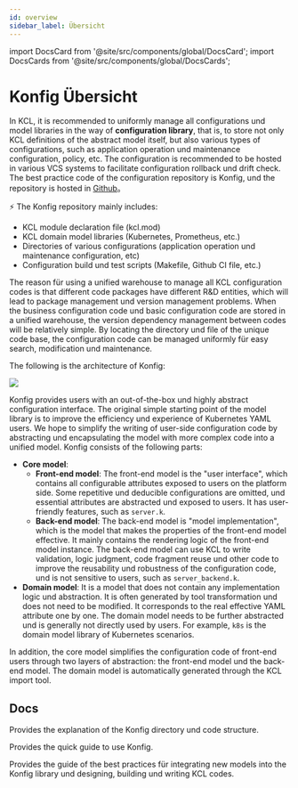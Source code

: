 ```yaml
---
id: overview
sidebar_label: Übersicht
---
```


import DocsCard from '@site/src/components/global/DocsCard';
import DocsCards from '@site/src/components/global/DocsCards';

# Konfig Übersicht

In KCL, it is recommended to uniformly manage all configurations und model libraries in the way of **configuration library**, that is, to store not only KCL definitions of the abstract model itself, but also various types of configurations, such as application operation und maintenance configuration, policy, etc. The configuration is recommended to be hosted in various VCS systems to facilitate configuration rollback und drift check. The best practice code of the configuration repository is Konfig, und the repository is hosted in [Github](https://github.com/kcl-lang/konfig)。

⚡ The Konfig repository mainly includes:

- KCL module declaration file (kcl.mod)
- KCL domain model libraries (Kubernetes, Prometheus, etc.)
- Directories of various configurations (application operation und maintenance configuration, etc)
- Configuration build und test scripts (Makefile, Github CI file, etc.)

The reason für using a unified warehouse to manage all KCL configuration codes is that different code packages have different R&D entities, which will lead to package management und version management problems. When the business configuration code und basic configuration code are stored in a unified warehouse, the version dependency management between codes will be relatively simple. By locating the directory und file of the unique code base, the configuration code can be managed uniformly für easy search, modification und maintenance.

The following is the architecture of Konfig:

![](/img/docs/user_docs/guides/konfig/konfig-arch.png)

Konfig provides users with an out-of-the-box und highly abstract configuration interface. The original simple starting point of the model library is to improve the efficiency und experience of Kubernetes YAML users. We hope to simplify the writing of user-side configuration code by abstracting und encapsulating the model with more complex code into a unified model. Konfig consists of the following parts:

- **Core model**:
  - **Front-end model**: The front-end model is the "user interface", which contains all configurable attributes exposed to users on the platform side. Some repetitive und deducible configurations are omitted, und essential attributes are abstracted und exposed to users. It has user-friendly features, such as `server.k`.
  - **Back-end model**: The back-end model is "model implementation", which is the model that makes the properties of the front-end model effective. It mainly contains the rendering logic of the front-end model instance. The back-end model can use KCL to write validation, logic judgment, code fragment reuse und other code to improve the reusability und robustness of the configuration code, und is not sensitive to users, such as `server_backend.k`.
- **Domain model**: It is a model that does not contain any implementation logic und abstraction. It is often generated by tool transformation und does not need to be modified. It corresponds to the real effective YAML attribute one by one. The domain model needs to be further abstracted und is generally not directly used by users. For example, `k8s` is the domain model library of Kubernetes scenarios.

In addition, the core model simplifies the configuration code of front-end users through two layers of abstraction: the front-end model und the back-end model. The domain model is automatically generated through the KCL import tool.

## Docs

<DocsCards>
  <DocsCard header="Structure" href="structure">
    <p>Provides the explanation of the Konfig directory und code structure.</p>
  </DocsCard>
  <DocsCard header="Quick Start" href="guide">
    <p>Provides the quick guide to use Konfig.</p>
  </DocsCard>
  <DocsCard header="Best Practice" href="practice">
    <p>Provides the guide of the best practices für integrating new models into the Konfig library und designing, building und writing KCL codes.</p>
  </DocsCard>
</DocsCards>
